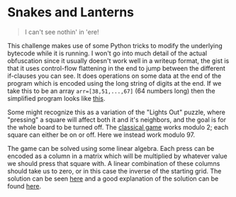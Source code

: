 # Snakes and Lanterns
> I can't see nothin' in 'ere!

This challenge makes use of some Python tricks to modify the underlying bytecode while it is running. I won't go into much detail of the actual obfuscation since it usually doesn't work well in a writeup format, the gist is that it uses control-flow flattening in the end to jump between the different if-clauses you can see. It does operations on some data at the end of the program which is encoded using the long string of digits at the end. If we take this to be an array `arr=[38,51,...,67]` (64 numbers long) then the simplified program looks like [this](./rev.py).

Some might recognize this as a variation of the "Lights Out" puzzle, where "pressing" a square will affect both it and it's neighbors, and the goal is for the whole board to be turned off. The [classical game](https://www.logicgamesonline.com/lightsout/) works modulo 2; each square can either be on or off. Here we instead work modulo 97.

The game can be solved using some linear algebra. Each press can be encoded as a column in a matrix which will be multiplied by whatever value we should press that square with. A linear combination of these columns should take us to zero, or in this case the inverse of the starting grid. The solution can be seen [here](./solve.py) and a good explanation of the solution can be found [here](https://www.youtube.com/watch?v=0fHkKcy0x_U).